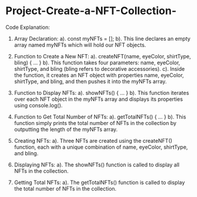 # Project-Create-a-NFT-Collection-

Code Explanation:

1. Array Declaration:
    a). const myNFTs = [];
    b). This line declares an empty array named myNFTs which will hold our NFT objects.

2. Function to Create a New NFT:
    a). createNFT(name, eyeColor, shirtType, bling) { ... }
    b). This function takes four parameters: name, eyeColor, shirtType, and bling (bling refers to decorative 
      accessories).
    c). Inside the function, it creates an NFT object with properties name, eyeColor, shirtType, and bling, and then           pushes it into the myNFTs array.

3. Function to Display NFTs:
    a). showNFTs() { ... }
    b). This function iterates over each NFT object in the myNFTs array and displays its properties using console.log().

4. Function to Get Total Number of NFTs:
    a). getTotalNFTs() { ... }
    b). This function simply prints the total number of NFTs in the collection by outputting the length of the myNFTs           array.

5. Creating NFTs:
    a). Three NFTs are created using the createNFT() function, each with a unique combination of name, eyeColor,               shirtType, and bling.

6. Displaying NFTs:
    a). The showNFTs() function is called to display all NFTs in the collection.

7. Getting Total NFTs:
    a). The getTotalNFTs() function is called to display the total number of NFTs in the collection.

